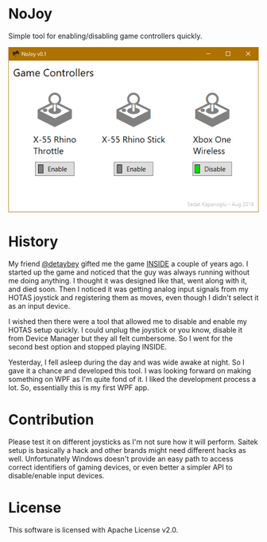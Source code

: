 # NoJoy

Simple tool for enabling/disabling game controllers quickly.

![screenshot](https://github.com/ssg/NoJoy/blob/master/screenshot.png?raw=true)

# History

My friend [@detaybey](https://github.com/detaybey) gifted me the game [INSIDE](http://www.playdead.com/games/inside/) 
a couple of years ago. I started up the game and noticed that the guy was always running without me 
doing anything. I thought it was designed like that, went along with it, and died soon. Then I noticed it 
was getting analog input signals from my HOTAS joystick and registering them as moves, even though I didn't 
select it as an input device.

I wished then there were a tool that allowed me to disable and enable my HOTAS setup quickly. I could
unplug the joystick or you know, disable it from Device Manager but they all felt cumbersome. So I went
for the second best option and stopped playing INSIDE.

Yesterday, I fell asleep during the day and was wide awake at night. So I gave it a chance and developed
this tool. I was looking forward on making something on WPF as I'm quite fond of it. I liked the development
process a lot. So, essentially this is my first WPF app.

# Contribution

Please test it on different joysticks as I'm not sure how it will perform. Saitek setup is basically a hack
and other brands might need different hacks as well. Unfortunately Windows doesn't provide an easy path to 
access correct identifiers of gaming devices, or even better a simpler API to disable/enable input devices.

# License

This software is licensed with Apache License v2.0.